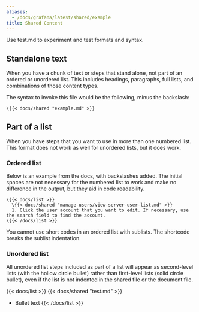 ```yaml
---
aliases:
  - /docs/grafana/latest/shared/example
title: Shared Content
---
```


Use test.md to experiment and test formats and syntax.

## Standalone text

When you have a chunk of text or steps that stand alone, not part of an ordered or unordered list. This includes headings, paragraphs, full lists, and combinations of those content types.

The syntax to invoke this file would be the following, minus the backslash:

```
\{{< docs/shared "example.md" >}}
```

## Part of a list

When you have steps that you want to use in more than one numbered list. This format does not work as well for unordered lists, but it does work.

### Ordered list

Below is an example from the docs, with backslashes added. The initial spaces are not necessary for the numbered list to work and make no difference in the output, but they aid in code readability.

```
\{{< docs/list >}}
  \{{< docs/shared "manage-users/view-server-user-list.md" >}}
  1. Click the user account that you want to edit. If necessary, use the search field to find the account.
\{{< /docs/list >}}
```

You cannot use short codes in an ordered list with sublists. The shortcode breaks the sublist indentation.

### Unordered list

All unordered list steps included as part of a list will appear as second-level lists (with the hollow circle bullet) rather than first-level lists (solid circle bullet), even if the list is not indented in the shared file or the document file.

{{< docs/list >}}
{{< docs/shared "test.md" >}}

- Bullet text
  {{< /docs/list >}}
